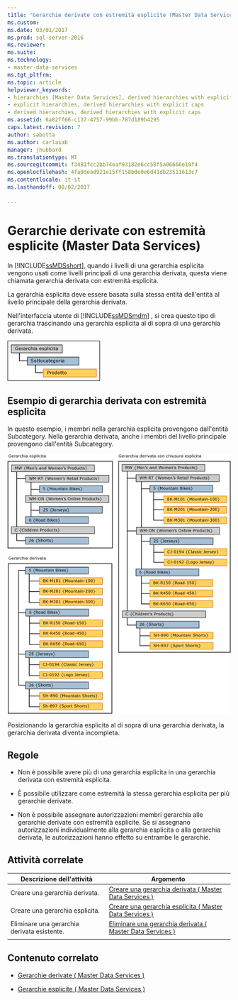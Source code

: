 ```yaml
---
title: "Gerarchie derivate con estremità esplicite (Master Data Services) | Documenti Microsoft"
ms.custom: 
ms.date: 03/01/2017
ms.prod: sql-server-2016
ms.reviewer: 
ms.suite: 
ms.technology:
- master-data-services
ms.tgt_pltfrm: 
ms.topic: article
helpviewer_keywords:
- hierarchies [Master Data Services], derived hierarchies with explicit caps
- explicit hierarchies, derived hierarchies with explicit caps
- derived hierarchies, derived hierarchies with explicit caps
ms.assetid: 6a82ff66-c137-4757-99bb-787d189b4295
caps.latest.revision: 7
author: sabotta
ms.author: carlasab
manager: jhubbard
ms.translationtype: MT
ms.sourcegitcommit: f3481fcc2bb74eaf93182e6cc58f5a06666e10f4
ms.openlocfilehash: 4fa0dead921e15ff158bde0e6d41db23511613c7
ms.contentlocale: it-it
ms.lasthandoff: 08/02/2017

---
```

# <a name="derived-hierarchies-with-explicit-caps-master-data-services"></a>Gerarchie derivate con estremità esplicite (Master Data Services)
  In [!INCLUDE[ssMDSshort](../includes/ssmdsshort-md.md)], quando i livelli di una gerarchia esplicita vengono usati come livelli principali di una gerarchia derivata, questa viene chiamata gerarchia derivata con estremità esplicita.  
  
 La gerarchia esplicita deve essere basata sulla stessa entità dell'entità al livello principale della gerarchia derivata.  
  
 Nell'interfaccia utente di [!INCLUDE[ssMDSmdm](../includes/ssmdsmdm-md.md)] , si crea questo tipo di gerarchia trascinando una gerarchia esplicita al di sopra di una gerarchia derivata.  
  
 ![mds_conc_explicit_cap_UI_structure](../master-data-services/media/mds-conc-explicit-cap-ui-structure.gif "mds_conc_explicit_cap_UI_structure")  
  
## <a name="derived-hierarchy-with-explicit-cap-example"></a>Esempio di gerarchia derivata con estremità esplicita  
 In questo esempio, i membri nella gerarchia esplicita provengono dall'entità Subcategory. Nella gerarchia derivata, anche i membri del livello principale provengono dall'entità Subcategory.  
  
 ![mds_conc_explicit_cap_UI_example](../master-data-services/media/mds-conc-explicit-cap-ui-example.gif "mds_conc_explicit_cap_UI_example")  
  
 Posizionando la gerarchia esplicita al di sopra di una gerarchia derivata, la gerarchia derivata diventa incompleta.  
  
## <a name="rules"></a>Regole  
  
-   Non è possibile avere più di una gerarchia esplicita in una gerarchia derivata con estremità esplicita.  
  
-   È possibile utilizzare come estremità la stessa gerarchia esplicita per più gerarchie derivate.  
  
-   Non è possibile assegnare autorizzazioni membri gerarchia alle gerarchie derivate con estremità esplicite. Se si assegnano autorizzazioni individualmente alla gerarchia esplicita o alla gerarchia derivata, le autorizzazioni hanno effetto su entrambe le gerarchie.  
  
## <a name="related-tasks"></a>Attività correlate  
  
|Descrizione dell'attività|Argomento|  
|----------------------|-----------|  
|Creare una gerarchia derivata.|[Creare una gerarchia derivata &#40; Master Data Services &#41;](../master-data-services/create-a-derived-hierarchy-master-data-services.md)|  
|Creare una gerarchia esplicita.|[Creare una gerarchia esplicita &#40; Master Data Services &#41;](../master-data-services/create-an-explicit-hierarchy-master-data-services.md)|  
|Eliminare una gerarchia derivata esistente.|[Eliminare una gerarchia derivata &#40; Master Data Services &#41;](../master-data-services/delete-a-derived-hierarchy-master-data-services.md)|  
|||  
  
## <a name="related-content"></a>Contenuto correlato  
  
-   [Gerarchie derivate &#40; Master Data Services &#41;](../master-data-services/derived-hierarchies-master-data-services.md)  
  
-   [Gerarchie esplicite &#40; Master Data Services &#41;](../master-data-services/explicit-hierarchies-master-data-services.md)  
  
  
